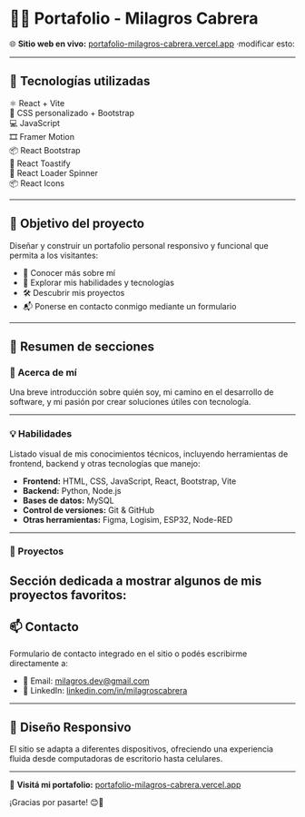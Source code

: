 # 🧑‍💻 Portafolio - Milagros Cabrera

🌐 **Sitio web en vivo:** [portafolio-milagros-cabrera.vercel.app](https://portafolio-milagros-cabrera.vercel.app)  ·modificar esto:

---

## 🧰 Tecnologías utilizadas

⚛️ React + Vite  
🎨 CSS personalizado + Bootstrap  
💻 JavaScript  
🎞️ Framer Motion  
📦 React Bootstrap  
🔔 React Toastify  
🔄 React Loader Spinner  
📦 React Icons

---

## 🎯 Objetivo del proyecto

Diseñar y construir un portafolio personal responsivo y funcional que permita a los visitantes:

- 📌 Conocer más sobre mí
- 🧠 Explorar mis habilidades y tecnologías
- 🛠️ Descubrir mis proyectos
- 📬 Ponerse en contacto conmigo mediante un formulario

---

## 📂 Resumen de secciones

### 👤 Acerca de mí  
Una breve introducción sobre quién soy, mi camino en el desarrollo de software, y mi pasión por crear soluciones útiles con tecnología.

---

### 💡 Habilidades  
Listado visual de mis conocimientos técnicos, incluyendo herramientas de frontend, backend y otras tecnologías que manejo:

- **Frontend:** HTML, CSS, JavaScript, React, Bootstrap, Vite
- **Backend:** Python, Node.js
- **Bases de datos:** MySQL
- **Control de versiones:** Git & GitHub
- **Otras herramientas:** Figma, Logisim, ESP32, Node-RED

---

### 🧩 Proyectos  
Sección dedicada a mostrar algunos de mis proyectos favoritos:
---

## 📫 Contacto

Formulario de contacto integrado en el sitio o podés escribirme directamente a:

- 📧 Email: milagros.dev@gmail.com  
- 💼 LinkedIn: [linkedin.com/in/milagroscabrera](https://linkedin.com/in/milagroscabrera)

---

## 📱 Diseño Responsivo

El sitio se adapta a diferentes dispositivos, ofreciendo una experiencia fluida desde computadoras de escritorio hasta celulares.

---

🔗 **Visitá mi portafolio:** [portafolio-milagros-cabrera.vercel.app](https://portafolio-milagros-cabrera.vercel.app)

¡Gracias por pasarte! 😊🚀
